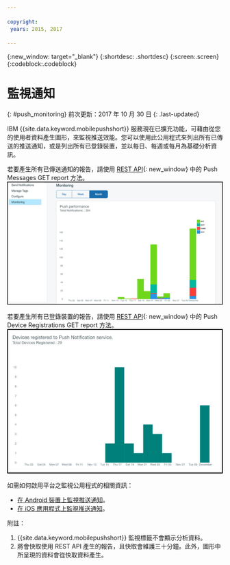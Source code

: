 ```yaml
---

copyright:
 years: 2015, 2017

---
```


{:new_window: target="_blank"}
{:shortdesc: .shortdesc}
{:screen:.screen}
{:codeblock:.codeblock}

# 監視通知 
{: #push_monitoring}
前次更新：2017 年 10 月 30 日
{: .last-updated}


IBM {{site.data.keyword.mobilepushshort}} 服務現在已擴充功能，可藉由從您的使用者資料產生圖形，來監視推送效能。您可以使用此公用程式來列出所有已傳送的推送通知，或是列出所有已登錄裝置，並以每日、每週或每月為基礎分析資訊。

若要產生所有已傳送通知的報告，請使用 [REST API](https://imfpush.{DomainName}/imfpush/#!/messages/get_apps_applicationId_messages_report){: new_window} 中的 Push Messages GET report 方法。 
	![已傳送通知的報告](images/monitoring_messages.jpg)


若要產生所有已登錄裝置的報告，請使用 [REST API](https://imfpush.{DomainName}/imfpush/#!/devices/get_apps_applicationId_devices_report){: new_window} 中的 Push Device Registrations GET report 方法。
	![已登錄裝置的報告](images/monitoring_devices.jpg)

如需如何啟用平台之監視公用程式的相關資訊：

 - [在 Android 裝置上監視推送通知](https://github.com/ibm-bluemix-mobile-services/bms-clientsdk-android-push/tree/Doc#monitoring)。
 - [在 iOS 應用程式上監視推送通知](https://github.com/ibm-bluemix-mobile-services/bms-clientsdk-swift-push/tree/Doc#enable-monitoring)。

附註：

1. {{site.data.keyword.mobilepushshort}} 監視標籤不會顯示分析資料。
2. 將會快取使用 REST API 產生的報告，且快取會維護三十分鐘。此外，圖形中所呈現的資料會從快取資料產生。
 



 
